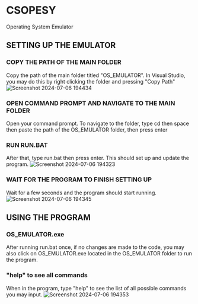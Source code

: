 # CSOPESY
Operating System Emulator

## SETTING UP THE EMULATOR
### COPY THE PATH OF THE MAIN FOLDER
Copy the path of the main folder titled "OS_EMULATOR". In Visual Studio, you may do this by right clicking the folder and pressing "Copy Path"
![Screenshot 2024-07-06 194434](https://github.com/Wads01/CSOPESY/assets/107260683/7d06f92d-fa38-48bc-89d5-fcc15186a75a)
### OPEN COMMAND PROMPT AND NAVIGATE TO THE MAIN FOLDER
Open your command prompt. To navigate to the folder, type cd then space then paste the path of the OS_EMULATOR folder, then press enter
### RUN RUN.BAT
After that, type run.bat then press enter. This should set up and update the program.
![Screenshot 2024-07-06 194323](https://github.com/Wads01/CSOPESY/assets/107260683/4b1725f7-c324-4459-b1e7-4c9e8cd425e2)
### WAIT FOR THE PROGRAM TO FINISH SETTING UP
Wait for a few seconds and the program should start running.
![Screenshot 2024-07-06 194345](https://github.com/Wads01/CSOPESY/assets/107260683/4605876f-3943-461b-8e07-178b645ba55a)

## USING THE PROGRAM
### OS_EMULATOR.exe
After running run.bat once, if no changes are made to the code, you may also click on OS_EMULATOR.exe located in the OS_EMULATOR folder to run the program.
### "help" to see all commands
When in the program, type "help" to see the list of all possible commands you may input.
![Screenshot 2024-07-06 194353](https://github.com/Wads01/CSOPESY/assets/107260683/da2ccb57-ce0c-4ea9-92d7-7830f0823a6b)
